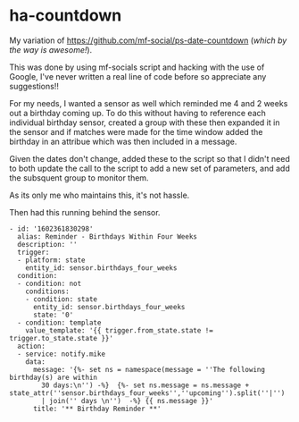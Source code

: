 # ha-countdown

My variation of https://github.com/mf-social/ps-date-countdown (*which by the way is awesome!*).

This was done by using mf-socials script and hacking with the use of Google, I've never written a real line of code before so appreciate any suggestions!!

For my needs, I wanted a sensor as well which reminded me 4 and 2 weeks out a birthday coming up. To do this without having to reference each individual birthday sensor, created a group with these then expanded it in the sensor and if matches were made for the time window added the birthday in an attribue which was then included in a message.

Given the dates don't change, added these to the script so that I didn't need to both update the call to the script to add a new set of parameters, and add the subsquent group to monitor them.

As its only me who maintains this, it's not hassle.

Then had this running behind the sensor.
```
- id: '1602361830298'
  alias: Reminder - Birthdays Within Four Weeks
  description: ''
  trigger:
  - platform: state
    entity_id: sensor.birthdays_four_weeks
  condition:
  - condition: not
    conditions:
    - condition: state
      entity_id: sensor.birthdays_four_weeks
      state: '0'
  - condition: template
    value_template: '{{ trigger.from_state.state != trigger.to_state.state }}'
  action:
  - service: notify.mike
    data:
      message: '{%- set ns = namespace(message = ''The following birthday(s) are within
        30 days:\n'') -%}  {%- set ns.message = ns.message +  state_attr(''sensor.birthdays_four_weeks'',''upcoming'').split(''|'')
        | join('' days \n'')  -%} {{ ns.message }}'
      title: '** Birthday Reminder **'
```      
      
